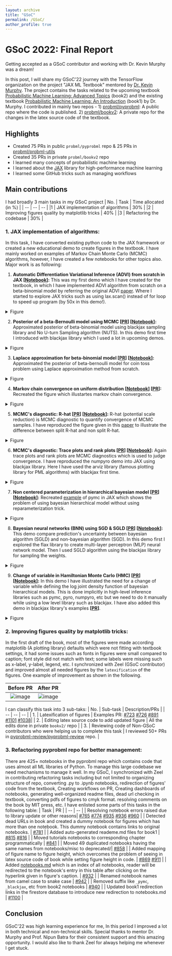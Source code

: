 ```yaml
---
layout: archive
title: "GSoC"
permalink: /GSoC/
author_profile: true
---
```


# GSoC 2022: Final Report
Getting accepted as a GSoC contributor and working with Dr. Kevin Murphy was a dream!

In this post, I will share my GSoC'22 journey with the TensorFlow organization on the project "JAX ML Textbook" mentored by [Dr. Kevin Murphy](https://www.cs.ubc.ca/~murphyk/). The project contains the tasks related to the upcoming textbook [Probabilistic Machine Learning: Advanced Topics](https://probml.github.io/pml-book/book2.html) (book2) and the existing textbook [Probabilistic Machine Learning: An Introduction](https://probml.github.io/pml-book/book1.html) (book1) by Dr. Murphy. I contributed in mainly two repos - 1) [probml/pyprobml](https://github.com/probml/pyprobml): A public repo where the code is published. 2) [probml/bookv2](https://github.com/probml/bookv2): A private repo for the changes in the latex source code of the textbook.

## Highlights
- Created 75 PRs in public `probml/pyprobml` repo & 25 PRs in [probml/probml-utils](https://github.com/probml/probml-utils)
- Created 35 PRs in private `probml/bookv2` repo
- I learned many concepts of probabilistic machine learning
- I learned about the [JAX](https://github.com/google/jax) library for high-performance machine learning
- I learned some GitHub tricks such as managing workflows 

## Main contributions
I had broadly 3 main tasks in my GSoC project
| No. | Task | Time allocated (in %) |
| -- | -- | -- |
|1 | JAX implementation of algorithms | 30% |
|2 | Improving figures quality by matplotlib tricks | 40% |
|3 | Refactoring the codebase | 30% |
 
  
### 1. JAX implementation of algorithms:
In this task, I have converted existing python code to the JAX framework or created a new educational demo to create figures in the textbook. I have mainly worked on examples of Markov Chain Monte Carlo (MCMC) algorithms, however, I have created a few notebooks for other topics also. Major work is as following:

1) **Automatic Differentiation Variational Inference (ADVI) from scratch in JAX [[Notebook]( https://github.com/probml/pyprobml/blob/master/notebooks/book2/07/advi_beta_binom.ipynb)]:** This was my first demo which I have created for the textbook, in which I have implemented ADVI algorithm from scratch on a beta-binomial model by referring the original ADVI [paper](https://arxiv.org/abs/1603.00788). Where I started to explore JAX tricks such as using lax.scan() instead of for loop to speed up program (by 50x in this demo!).


<details>
<summary>Figure</summary>
<!-- ||
|--|
| ![image](https://user-images.githubusercontent.com/59387624/189528975-1cd09f04-dc01-4a24-8b8b-f0fa0ab908e8.png) | -->
<img alt="Description" src="https://user-images.githubusercontent.com/59387624/189528975-1cd09f04-dc01-4a24-8b8b-f0fa0ab908e8.png">

</details>

2) **Posterior of a beta-Bernoulli model using MCMC [[PR](https://github.com/probml/probml-notebooks/pull/94)] [[Notebook](https://github.com/probml/pyprobml/blob/master/notebooks/book2/07/hmc_beta_binom.ipynb)]:** Approximated posterior of beta-binomial model using blackjax sampling library and No U-turn Sampling algorithm (NUTS). In this demo first time I introduced with blackjax library which I used a lot in upcoming demos.

<!-- ||
|--|
| ![image](https://user-images.githubusercontent.com/59387624/189529931-a19375ea-e05b-4b60-b7a8-46fd43c3c7d8.png) | -->

<details>
<summary>Figure</summary>
<!-- ||
|--|
| ![image](https://user-images.githubusercontent.com/59387624/189528975-1cd09f04-dc01-4a24-8b8b-f0fa0ab908e8.png) | -->
<img alt="Description" src="https://user-images.githubusercontent.com/59387624/189529931-a19375ea-e05b-4b60-b7a8-46fd43c3c7d8.png">

</details>

3) **Laplace approximation for beta-binomial model [[PR](https://github.com/probml/probml-notebooks/pull/93)] [[Notebook](https://github.com/probml/pyprobml/blob/master/notebooks/book1/04/laplace_approx_beta_binom_jax.ipynb)]:** Approximated the posterior of beta-bernoulli model for coin toss problem using Laplace approximation method from scratch.

<!-- ||
|--|
| ![image](https://user-images.githubusercontent.com/59387624/189529104-aeb71750-2fdd-476c-b53d-317b185f027f.png) | -->

<details>
<summary>Figure</summary>
<!-- ||
|--|
| ![image](https://user-images.githubusercontent.com/59387624/189528975-1cd09f04-dc01-4a24-8b8b-f0fa0ab908e8.png) | -->
<img alt="Description" src="https://user-images.githubusercontent.com/59387624/189529104-aeb71750-2fdd-476c-b53d-317b185f027f.png">

</details>

4) **Markov chain convergence on uniform distribution [[Notebook](https://github.com/probml/pyprobml/blob/master/notebooks/book2/12/random_walk_integers.ipynb)] [[PR](https://github.com/probml/pyprobml/pull/902)]:** Recreated the figure which illustartes markov chain convergence.  

<!-- ||
|--|
| ![image](https://user-images.githubusercontent.com/59387624/189530086-657f56dd-d6f3-470d-9fcd-0d924237d0aa.png) | -->

<details>
<summary>Figure</summary>
<!-- ||
|--|
| ![image](https://user-images.githubusercontent.com/59387624/189528975-1cd09f04-dc01-4a24-8b8b-f0fa0ab908e8.png) | -->
<img alt="Description" src="https://user-images.githubusercontent.com/59387624/189530086-657f56dd-d6f3-470d-9fcd-0d924237d0aa.png">

</details>

5) **MCMC's diagnostic: R-hat [[PR](https://github.com/probml/pyprobml/pull/913)] [[Notebook](https://github.com/probml/pyprobml/blob/master/notebooks/book2/12/rhat_slow_mixing_chains.ipynb)]:** R-hat (potential scale reduction) is MCMC diagnostic to quantify convergence of MCMC samples. I have reproduced the figure given in this [paper](https://arxiv.org/abs/1903.08008) to illustrate the difference between split R-hat and non split R-hat.

<!-- ||
|--|
| ![image](https://user-images.githubusercontent.com/59387624/189530695-ea67ed20-000b-4ba0-a0c9-1f3570029d4e.png) | -->

<details>
<summary>Figure</summary>
<!-- ||
|--|
| ![image](https://user-images.githubusercontent.com/59387624/189528975-1cd09f04-dc01-4a24-8b8b-f0fa0ab908e8.png) | -->
<img alt="Description" src="https://user-images.githubusercontent.com/59387624/189530695-ea67ed20-000b-4ba0-a0c9-1f3570029d4e.png">

</details>

6) **MCMC's diagnostic: Trace plots and rank plots [[PR](https://github.com/probml/pyprobml/pull/908)] [[Notebook](https://github.com/probml/pyprobml/blob/master/notebooks/book2/12/mcmc_traceplots_unigauss.ipynb)]:** Again trace plots and rank plots are MCMC diagnostics which is used to judge convergence. I have reproduced the numpyro demo into JAX using blackjax library. Here I have used the arviz library (famous plotting library for PML algorithms) with blackjax first time.    

<!-- | | | |
| -- | -- | -- |
| Diffuse prior | ![image](https://user-images.githubusercontent.com/59387624/189530159-ff7ddd04-e91f-43c6-ba3c-4efe8abb476e.png)| ![image](https://user-images.githubusercontent.com/59387624/189530177-52af3260-f929-4be1-90ab-09eac9599def.png)|
| Sensible prior | ![image](https://user-images.githubusercontent.com/59387624/189530276-777afd64-f6dd-491c-8fac-651209ba6bd0.png) | ![image](https://user-images.githubusercontent.com/59387624/189530256-c18296d6-afd3-4b67-931e-8a57f59e0db2.png) | -->


<details>
<summary>Figure</summary>
<!-- ||
|--|
| ![image](https://user-images.githubusercontent.com/59387624/189528975-1cd09f04-dc01-4a24-8b8b-f0fa0ab908e8.png) | -->
<table>
<tr>
<th> </th> <th> </th> 
</tr>

<tr>
<td> Diffuse prior </td>
<td> <img alt="Description" src="https://user-images.githubusercontent.com/59387624/189530159-ff7ddd04-e91f-43c6-ba3c-4efe8abb476e.png"></td>

<td> <img alt="Description" src="https://user-images.githubusercontent.com/59387624/189530177-52af3260-f929-4be1-90ab-09eac9599def.png"></td>
</tr>

<tr>
<td> Sensible prior </td>
<td> <img alt="Description" src="https://user-images.githubusercontent.com/59387624/189530276-777afd64-f6dd-491c-8fac-651209ba6bd0.png"></td>

<td> <img alt="Description" src="https://user-images.githubusercontent.com/59387624/189530256-c18296d6-afd3-4b67-931e-8a57f59e0db2.png"></td>
</tr>

</table>

</details>

7) **Non centered parameterization in hierarchical bayesian model [[PR](https://github.com/probml/pyprobml/pull/918)] [[Notebook](https://github.com/probml/pyprobml/blob/master/notebooks/book2/12/neals_funnel.ipynb)]:** Recreated [example](https://num.pyro.ai/en/stable/examples/funnel.html) of pymc in JAX which shows the problem of using bayesian hierarchical model without using reparameterization trick.

<!-- ||
|--|
| ![image](https://user-images.githubusercontent.com/59387624/189530056-ca0deed7-6f06-44d5-9499-6b30a43f2741.png)| -->

<details>
<summary>Figure</summary>
<!-- ||
|--|
| ![image](https://user-images.githubusercontent.com/59387624/189528975-1cd09f04-dc01-4a24-8b8b-f0fa0ab908e8.png) | -->
<img alt="Description" src="https://user-images.githubusercontent.com/59387624/189530056-ca0deed7-6f06-44d5-9499-6b30a43f2741.png">

</details>


8) **Bayesian neural networks (BNN) using SGD & SGLD [[PR](https://github.com/probml/pyprobml/pull/987)] [[Notebook](https://github.com/probml/pyprobml/blob/master/notebooks/book2/19/bnn_mnist_sgld_blackjax.ipynb)]:** This demo compare prediction's uncertainty between bayesian algorithm (SGLD) and non-bayesian algorithm (SGD). In this demo first I explored the flax library to create multi-layer perceptron (MLP) neural network model. Then I used SGLD algorithm using the blackjax library for sampling the weights. 

<!-- ||
|--|
| ![image](https://user-images.githubusercontent.com/59387624/189530467-a77605aa-0583-4dc9-8467-5533d9651cee.png) | -->

<details>
<summary>Figure</summary>
<!-- ||
|--|
| ![image](https://user-images.githubusercontent.com/59387624/189528975-1cd09f04-dc01-4a24-8b8b-f0fa0ab908e8.png) | -->
<img alt="Description" src="https://user-images.githubusercontent.com/59387624/189530467-a77605aa-0583-4dc9-8467-5533d9651cee.png">

</details>


9) **Change of variable in Hamiltonian Monte Carlo (HMC) [[PR]()] [[Notebook]()]:** In this demo I have illustrated the need for a change of variable while defining the log joint density function of bayesian hierarchical models. This is done implicitly in high-level inference libraries such as pymc, pyro, numpyro, etc but we need to do it manually while using a low level library such as blackjax. I have also added this demo in blackjax library's examples **[[PR](https://github.com/blackjax-devs/blackjax/pull/254)]**.

<!-- ||
|--|
| ![image](https://user-images.githubusercontent.com/59387624/189529995-0d0d647a-8f6b-40ca-a325-a00664190d81.png) | -->


<details>
<summary>Figure</summary>
<!-- ||
|--|
| ![image](https://user-images.githubusercontent.com/59387624/189528975-1cd09f04-dc01-4a24-8b8b-f0fa0ab908e8.png) | -->
<img alt="Description" src="https://user-images.githubusercontent.com/59387624/189529995-0d0d647a-8f6b-40ca-a325-a00664190d81.png">

</details>

### 2. Improving figures quality by matplotlib tricks:
In the first draft of the book, most of the figures were made according matplotlib (A plotting library) defaults which were not fitting with textbook settings, it had some issues such as fonts in figures were small compared to caption; font style did not match with text; some labels were missing such as x-label, y-label, legend, etc. I synchronized with Zeel (GSoC contributor) and improved almost all needed figures by the `latexification` of the figures. One example of improvement as shown in the following.   

| Before PR | After PR |
| :-: | :-: |
|![image](https://user-images.githubusercontent.com/59387624/160594173-dbbf0e05-b27d-4a64-b4d1-45191ec1b2b6.png)|![image](https://user-images.githubusercontent.com/59387624/160594021-60162b05-0cd0-42d9-b22a-6dabace6dda0.png)

I can classify this task into 3 sub-taks:
| No. | Sub-task | Description/PRs |
| -- | -- | -- |
| 1. | Latexification of figures | Examples PR: [#723](https://github.com/probml/pyprobml/pull/723) [#726](https://github.com/probml/pyprobml/pull/726) [#891](https://github.com/probml/pyprobml/pull/891) [#1101](https://github.com/probml/pyprobml/pull/1101) [#1038](https://github.com/probml/pyprobml/pull/1038)|
| 2. | Editing latex source code to add updated figure | All the edits done in private `bookv2/` repo |
| 3. | Reviewing code of Non-GSoC contributors who were helping us to complete this task | I reviewed 50+ PRs in [pyprobml-review/pyprobml-review](https://github.com/pyprobml-review/pyprobml-review) repo. |

### 3. Refactoring pyprobml repo for better management: 
There are 425+ notebooks in the pyprobml repo which contains code that uses almost all ML libraries of Python. To manage this large codebase we need mechanisms to manage it well. In my GSoC, I synchronized with Zeel in contributing refactoring tasks including but not limited to organizing structure of repo, converting .py to .ipynb notebooks, redirection of figures' code from the textbook, Creating workflows on PR, Creating dashboards of notebooks, generating well-organized readme files, dead url checking in textbook, converting pdfs of figures to cmyk format. resolving comments on the book by MIT press, etc. I have enlisted some parts of this tasks in the following table: 
| Task | PR |
| -- | -- |
| Resolving notebook errors raised due to library update or other reasons| [#765](https://github.com/probml/pyprobml/pull/756) [#774](https://github.com/probml/pyprobml/pull/774) [#935](https://github.com/probml/pyprobml/pull/935) [#936](https://github.com/probml/pyprobml/pull/936) [#960](https://github.com/probml/pyprobml/pull/960) |
| Detected dead URLs in book and created a dummy notebook for figures which has more than one notebook. This dummy notebook contains links to original notebooks. | [#781](https://github.com/probml/pyprobml/pull/781) |
| Added auto-generated reademe.md files for book1 | [#815](https://github.com/probml/pyprobml/pull/815) [#816](https://github.com/probml/pyprobml/pull/816) |
| Moved tutorials notebooks to corresponding chapter programmatically | [#841](https://github.com/probml/pyprobml/pull/841) |
| Moved 49 duplicated notebooks having the same names from notebooks/misc to deprecated/| [#858]( https://github.com/probml/pyprobml/pull/858) |
| Added mapping of figure name to figure height, which overcomes the problem of seeing in latex source code of book while setting figure height in code. | [#869](https://github.com/probml/pyprobml/pull/896) [#911](https://github.com/probml/pyprobml/pull/911) |
| Added [notebooks.md](https://github.com/probml/pyprobml/blob/auto_notebooks_md/notebooks.md) which is an index of all notebooks, reader will be redirected to the notebook's entry in this table after clicking on the hyperlink given in figure's caption. | [#932](https://github.com/probml/pyprobml/pull/932) |
| Renamed notebook names from camel case to snake case | [#942](https://github.com/probml/pyprobml/pull/942) |
| Removed suffix like `_pymc`, `_blackjax`, etc from book2 notebooks | [#940](https://github.com/probml/pyprobml/pull/940) |
| Updated book1 redirection links in the firestore database to introduce new redirection to notebooks.md | [#1100]( https://github.com/probml/pyprobml/pull/1100) |

## Conclusion
GSoC'22 was high learning experience for me, In this period I improved a lot in both technical and non-technical skills. Special thanks to mentor Dr. Murphy and Prof. Nipun Batra for their consistent support and this amazing opportunity. I would also like to thank Zeel for always helping me whenever I get stuck.